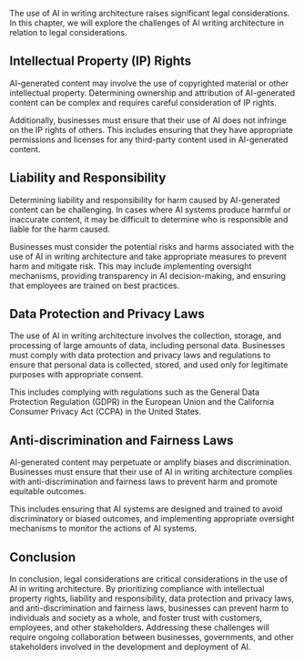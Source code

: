 
The use of AI in writing architecture raises significant legal considerations. In this chapter, we will explore the challenges of AI writing architecture in relation to legal considerations.

Intellectual Property (IP) Rights
---------------------------------

AI-generated content may involve the use of copyrighted material or other intellectual property. Determining ownership and attribution of AI-generated content can be complex and requires careful consideration of IP rights.

Additionally, businesses must ensure that their use of AI does not infringe on the IP rights of others. This includes ensuring that they have appropriate permissions and licenses for any third-party content used in AI-generated content.

Liability and Responsibility
----------------------------

Determining liability and responsibility for harm caused by AI-generated content can be challenging. In cases where AI systems produce harmful or inaccurate content, it may be difficult to determine who is responsible and liable for the harm caused.

Businesses must consider the potential risks and harms associated with the use of AI in writing architecture and take appropriate measures to prevent harm and mitigate risk. This may include implementing oversight mechanisms, providing transparency in AI decision-making, and ensuring that employees are trained on best practices.

Data Protection and Privacy Laws
--------------------------------

The use of AI in writing architecture involves the collection, storage, and processing of large amounts of data, including personal data. Businesses must comply with data protection and privacy laws and regulations to ensure that personal data is collected, stored, and used only for legitimate purposes with appropriate consent.

This includes complying with regulations such as the General Data Protection Regulation (GDPR) in the European Union and the California Consumer Privacy Act (CCPA) in the United States.

Anti-discrimination and Fairness Laws
-------------------------------------

AI-generated content may perpetuate or amplify biases and discrimination. Businesses must ensure that their use of AI in writing architecture complies with anti-discrimination and fairness laws to prevent harm and promote equitable outcomes.

This includes ensuring that AI systems are designed and trained to avoid discriminatory or biased outcomes, and implementing appropriate oversight mechanisms to monitor the actions of AI systems.

Conclusion
----------

In conclusion, legal considerations are critical considerations in the use of AI in writing architecture. By prioritizing compliance with intellectual property rights, liability and responsibility, data protection and privacy laws, and anti-discrimination and fairness laws, businesses can prevent harm to individuals and society as a whole, and foster trust with customers, employees, and other stakeholders. Addressing these challenges will require ongoing collaboration between businesses, governments, and other stakeholders involved in the development and deployment of AI.

